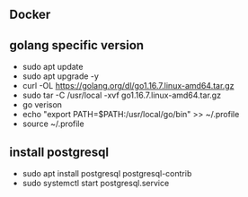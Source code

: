 ## Docker


## golang specific version
- sudo apt update
- sudo apt upgrade -y
- curl -OL https://golang.org/dl/go1.16.7.linux-amd64.tar.gz
- sudo tar -C /usr/local -xvf go1.16.7.linux-amd64.tar.gz
- go verison
- echo "export PATH=$PATH:/usr/local/go/bin" >> ~/.profile
- source ~/.profile

## install postgresql
- sudo apt install postgresql postgresql-contrib
- sudo systemctl start postgresql.service

